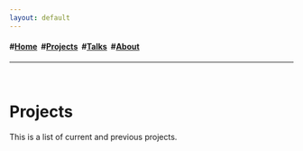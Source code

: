 ```yaml
---
layout: default
---
```

<h4>#<a href="/index">Home</a>&nbsp; #<a href="/projects">Projects</a>&nbsp; #<a href="/talks">Talks</a>&nbsp; #<a href="/about">About</a></h4>
<hr>
<div class="blurb">
	<br>
	<h1>Projects</h1>
	<p>This is a list of current and previous projects.</p>
</div>
